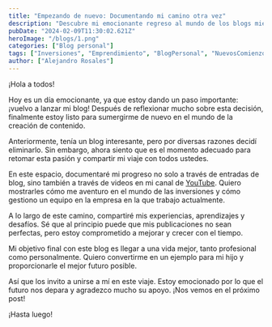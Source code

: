 ```yaml
---
title: "Empezando de nuevo: Documentando mi camino otra vez"
description: "Descubre mi emocionante regreso al mundo de los blogs mientras documento mi viaje hacia el crecimiento personal y profesional"
pubDate: "2024-02-09T11:30:02.621Z"
heroImage: "/blogs/1.png"
categories: ["Blog personal"]
tags: ["Inversiones", "Emprendimiento", "BlogPersonal", "NuevosComienzos", "Experiencias", "Aprendizaje"]
author: ["Alejandro Rosales"]
---
```



¡Hola a todos!

Hoy es un día emocionante, ya que estoy dando un paso importante: ¡vuelvo a lanzar mi blog! Después de reflexionar mucho sobre esta decisión, finalmente estoy listo para sumergirme de nuevo en el mundo de la creación de contenido.

Anteriormente, tenía un blog interesante, pero por diversas razones decidí eliminarlo. Sin embargo, ahora siento que es el momento adecuado para retomar esta pasión y compartir mi viaje con todos ustedes.

En este espacio, documentaré mi progreso no solo a través de entradas de blog, sino también a través de videos en mi canal de [YouTube](https://www.youtube.com/@Alejandro-Rosales?sub_confirmation=1). Quiero mostrarles cómo me aventuro en el mundo de las inversiones y cómo gestiono un equipo en la empresa en la que trabajo actualmente.

A lo largo de este camino, compartiré mis experiencias, aprendizajes y desafíos. Sé que al principio puede que mis publicaciones no sean perfectas, pero estoy comprometido a mejorar y crecer con el tiempo.

Mi objetivo final con este blog es llegar a una vida mejor, tanto profesional como personalmente. Quiero convertirme en un ejemplo para mi hijo y proporcionarle el mejor futuro posible.

Así que los invito a unirse a mí en este viaje. Estoy emocionado por lo que el futuro nos depara y agradezco mucho su apoyo. ¡Nos vemos en el próximo post!

¡Hasta luego!